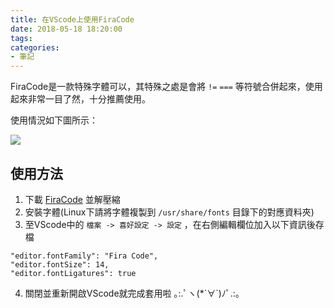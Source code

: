 ```yaml
---
title: 在VScode上使用FiraCode
date: 2018-05-18 18:20:00
tags: 
categories:
- 筆記
---
```

FiraCode是一款特殊字體可以，其特殊之處是會將 `!=` `===` 等符號合併起來，使用起來非常一目了然，十分推薦使用。

使用情況如下圖所示：

![](https://raw.githubusercontent.com/tonsky/FiraCode/master/showcases/all_ligatures.png)

## 使用方法
1. 下載 [FiraCode](https://github.com/tonsky/FiraCode) 並解壓縮
2. 安裝字體(Linux下請將字體複製到 `/usr/share/fonts` 目錄下的對應資料夾)
3. 至VScode中的 `檔案 -> 喜好設定 -> 設定` ，在右側編輯欄位加入以下資訊後存檔
```
"editor.fontFamily": "Fira Code",
"editor.fontSize": 14,
"editor.fontLigatures": true
```
4. 關閉並重新開啟VScode就完成套用啦 ｡:.ﾟヽ(*´∀`)ﾉﾟ.:｡
